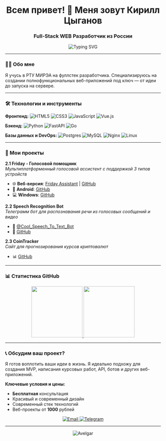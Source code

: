 <h1 align="center">Всем привет! 👋 Меня зовут Кирилл Цыганов</h1>
<h3 align="center">Full-Stack WEB Разработчик из России</h3>

<p align="center">
  <img src="https://readme-typing-svg.demolab.com?font=Fira+Code&pause=1000&color=27A4F7&center=true&vCenter=true&width=435&lines=Full-Stack+Developer;Python%2FGo+Backend;Vue.js+Frontend;DevOps+Enthusiast" alt="Typing SVG" />
</p>


---

### 👨‍💻 Обо мне
Я учусь в РТУ МИРЭА на фуллстек разработчика. Специализируюсь на создании полнофункциональных веб-приложений под ключ — от идеи до запуска на сервере.

---

### 🛠 Технологии и инструменты

**Фронтенд:**
![HTML5](https://img.shields.io/badge/html5-%23E34F26.svg?style=for-the-badge&logo=html5&logoColor=white)
![CSS3](https://img.shields.io/badge/css3-%231572B6.svg?style=for-the-badge&logo=css3&logoColor=white)
![JavaScript](https://img.shields.io/badge/javascript-%23323330.svg?style=for-the-badge&logo=javascript&logoColor=%23F7DF1E)
![Vue.js](https://img.shields.io/badge/vuejs-%2335495e.svg?style=for-the-badge&logo=vuedotjs&logoColor=%234FC08D)

**Бэкенд:**
![Python](https://img.shields.io/badge/python-3670A0?style=for-the-badge&logo=python&logoColor=ffdd54)
![FastAPI](https://img.shields.io/badge/FastAPI-005571?style=for-the-badge&logo=fastapi)
![Go](https://img.shields.io/badge/go-%2300ADD8.svg?style=for-the-badge&logo=go&logoColor=white)

**Базы данных и DevOps:**
![Postgres](https://img.shields.io/badge/postgres-%23316192.svg?style=for-the-badge&logo=postgresql&logoColor=white)
![MySQL](https://img.shields.io/badge/mysql-%2300f.svg?style=for-the-badge&logo=mysql&logoColor=white)
![Nginx](https://img.shields.io/badge/nginx-%23009639.svg?style=for-the-badge&logo=nginx&logoColor=white)
![Linux](https://img.shields.io/badge/Linux-FCC624?style=for-the-badge&logo=linux&logoColor=black)


---

### 🚀 Мои проекты

**2.1 Friday - Голосовой помощник**  
*Мультиплатформенный голосовой ассистент с поддержкой 3 типов устройств*
- 🌐 **Веб-версия**: [Friday Assistant](https://friday-assistant.ru/) | [GitHub](https://github.com/Avelgar/friday-server)
- 📱 **Android**: [GitHub](https://github.com/Avelgar/FridayAndroid)
- 💻 **Windows**: [GitHub](https://github.com/Avelgar/FRIDAY)

**2.2 Speech Recognition Bot**  
*Телеграмм бот для распознавания речи из голосовых сообщений и видео*
- 🤖 [@Cool_Speech_To_Text_Bot](https://t.me/Cool_Speech_To_Text_Bot)
- 📂 [GitHub](https://github.com/Avelgar/Speech-recognition-bot)

**2.3 CoinTracker**  
*Сайт для прогнозирования курсов криптовалют*
- 📊 [GitHub](https://github.com/Avelgar/CoinTracker)
  
---

### 📊 Статистика GitHub

<p align="center">
  <a href="https://github.com/anuraghazra/github-readme-stats">
    <img height="165" src="https://github-readme-stats.vercel.app/api?username=Avelgar&show_icons=true&theme=react&hide_border=true&count_private=true&locale=ru" />
  </a>
  <a href="https://github.com/anuraghazra/github-readme-stats">
    <img height="165" src="https://github-readme-stats.vercel.app/api/top-langs/?username=Avelgar&layout=compact&theme=react&hide_border=true&langs_count=8&locale=ru" />
  </a>
</p>


---
### 📞 Обсудим ваш проект?

Я готов воплотить ваши идеи в жизнь. Я идеально подхожу для создания MVP, написания курсовых работ, API, ботов и других веб-приложений.

**Ключевые условия и цены:**
*   **Бесплатная** консультация
*   Красивый и современный дизайн
*   Современный стек технологий
*   Веб-проекты от **1000** рублей

<p align="center">
  <a href="mailto:kirill.tsyganov@gmail.com">
    <img src="https://img.shields.io/badge/Email-%23D14836?style=for-the-badge&logo=gmail&logoColor=white" alt="Email">
  </a>
  <a href="https://t.me/aatroxlmao">
    <img src="https://img.shields.io/badge/Telegram-%232CA5E0?style=for-the-badge&logo=telegram&logoColor=white" alt="Telegram">
  </a>
</p>

---

<p align="center">
  <img src="https://komarev.com/ghpvc/?username=Avelgar&label=Profile%20views&color=0e75b6&style=flat" alt="Avelgar" />
</p>
